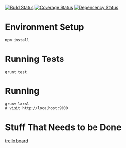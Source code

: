 [![Build Status](https://travis-ci.org/desmoinescode/desmoinescode.com.png?branch=master)](https://travis-ci.org/desmoinescode/desmoinescode.com)
[![Coverage Status](https://coveralls.io/repos/desmoinescode/desmoinescode.com/badge.png?branch=master)](https://coveralls.io/r/desmoinescode/desmoinescode.com?branch=master)
[![Dependency Status](https://gemnasium.com/desmoinescode/desmoinescode.com.png)](https://gemnasium.com/desmoinescode/desmoinescode.com)

# Environment Setup

    npm install

# Running Tests

    grunt test

# Running

    grunt local
    # visit http://localhost:9000

# Stuff That Needs to be Done

  [trello board](https://trello.com/b/5J3v3ZS5/start-up)
